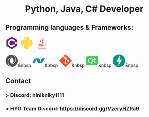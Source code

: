 
<h1 align="center">Python, Java, C# Developer</h1>


## Programming languages & Frameworks:
<div>
  <img src="https://github.com/devicons/devicon/blob/master/icons/csharp/csharp-plain.svg" title="csharp" alt="csharp" width="40" height="40"/>&nbsp
  <img src="https://github.com/devicons/devicon/blob/master/icons/python/python-plain.svg" title="python" alt="python" width="40" height="40"/>&nbsp
  <img src="https://github.com/devicons/devicon/blob/master/icons/java/java-plain.svg" title="java" alt="java" width="40" height="40"/>&nbsp
  
  <img src="https://github.com/devicons/devicon/blob/master/icons/json/json-plain.svg" title="json" alt="json" width="40" height="40"/>&nbsp
  <img src="https://github.com/devicons/devicon/blob/master/icons/dot-net/dot-net-plain.svg" title="dot-net" alt="dot-net" width="40" height="40"/>&nbsp
  <img src="https://github.com/devicons/devicon/blob/master/icons/git/git-original.svg" title="git" alt="git" width="40" height="40"/>&nbsp
  <img src="https://github.com/devicons/devicon/blob/master/icons/qt/qt-original.svg" title="qt" alt="qt" width="40" height="40"/>&nbsp
  <img src="https://github.com/devicons/devicon/blob/master/icons/fastapi/fastapi-plain.svg" title="fastapi" alt="fastapi" width="40" height="40"/>&nbsp
  
</div>


## Contact
### > Discord: hlnikniky1111
### > HYO Team Discord: https://discord.gg/VzeryHZPa9




